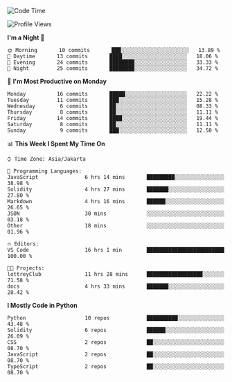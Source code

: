 <!--START_SECTION:waka-->
![Code Time](http://img.shields.io/badge/Code%20Time-1%2C379%20hrs%2013%20mins-blue)

![Profile Views](http://img.shields.io/badge/Profile%20Views-7-blue)

**I'm a Night 🦉** 

```text
🌞 Morning       10 commits       ███░░░░░░░░░░░░░░░░░░░░░░   13.89 % 
🌆 Daytime       13 commits       ████░░░░░░░░░░░░░░░░░░░░░   18.06 % 
🌃 Evening       24 commits       ████████░░░░░░░░░░░░░░░░░   33.33 % 
🌙 Night         25 commits       ████████░░░░░░░░░░░░░░░░░   34.72 % 

```
📅 **I'm Most Productive on Monday** 

```text
Monday          16 commits       █████░░░░░░░░░░░░░░░░░░░░   22.22 % 
Tuesday         11 commits       ███░░░░░░░░░░░░░░░░░░░░░░   15.28 % 
Wednesday        6 commits       ██░░░░░░░░░░░░░░░░░░░░░░░   08.33 % 
Thursday         8 commits       ██░░░░░░░░░░░░░░░░░░░░░░░   11.11 % 
Friday          14 commits       ████░░░░░░░░░░░░░░░░░░░░░   19.44 % 
Saturday         8 commits       ██░░░░░░░░░░░░░░░░░░░░░░░   11.11 % 
Sunday           9 commits       ███░░░░░░░░░░░░░░░░░░░░░░   12.50 % 

```


📊 **This Week I Spent My Time On** 

```text
⌚︎ Time Zone: Asia/Jakarta

💬 Programming Languages: 
JavaScript               6 hrs 14 mins       █████████░░░░░░░░░░░░░░░░   38.98 % 
Solidity                 4 hrs 27 mins       ███████░░░░░░░░░░░░░░░░░░   27.80 % 
Markdown                 4 hrs 16 mins       ██████░░░░░░░░░░░░░░░░░░░   26.65 % 
JSON                     30 mins             ░░░░░░░░░░░░░░░░░░░░░░░░░   03.18 % 
Other                    18 mins             ░░░░░░░░░░░░░░░░░░░░░░░░░   01.96 % 

🔥 Editors: 
VS Code                  16 hrs 1 min        █████████████████████████   100.00 % 

🐱‍💻 Projects: 
lottreyClub              11 hrs 28 mins      ██████████████████░░░░░░░   71.58 % 
docs                     4 hrs 33 mins       ███████░░░░░░░░░░░░░░░░░░   28.42 % 

```

**I Mostly Code in Python** 

```text
Python                   10 repos            ██████████░░░░░░░░░░░░░░░   43.48 % 
Solidity                 6 repos             ██████░░░░░░░░░░░░░░░░░░░   26.09 % 
CSS                      2 repos             ██░░░░░░░░░░░░░░░░░░░░░░░   08.70 % 
JavaScript               2 repos             ██░░░░░░░░░░░░░░░░░░░░░░░   08.70 % 
TypeScript               2 repos             ██░░░░░░░░░░░░░░░░░░░░░░░   08.70 % 

```



<!--END_SECTION:waka-->
